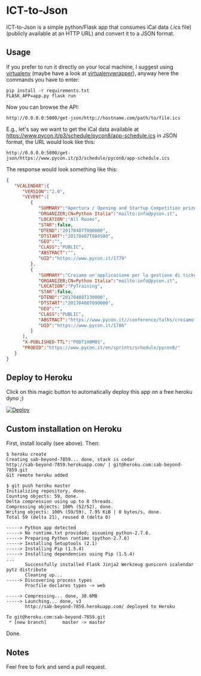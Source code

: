 ICT-to-Json
=========

ICT-to-Json is a simple python/Flask app that consumes iCal data (.ics file) (publicly available at an HTTP URL) and convert it to a JSON format.



Usage
-----

If you prefer to run it directly on your local machine, I suggest using
[virtualenv](https://virtualenv.pypa.io/en/stable/) (maybe have a look at
[virtualenvwrapper](https://virtualenvwrapper.readthedocs.io/en/stable/)),
anyway here the commands you have to enter:

    pip install -r requirements.txt
    FLASK_APP=app.py flask run

Now you can browse the API:

    http://0.0.0.0:5000/get-json/http://hostname.com/path/to/file.ics

E.g., let's say we want to get the iCal data available at https://www.pycon.it/p3/schedule/pycon8/app-schedule.ics in JSON format, the URL would look like this:

    http://0.0.0.0:5000/get-json/https://www.pycon.it/p3/schedule/pycon8/app-schedule.ics

The response would look something like this:

```json
{
   "VCALENDAR":{
      "VERSION":"2.0",
      "VEVENT":[
         {
            "SUMMARY":"Apertura / Opening and Startup Competition prize-giving",
            "ORGANIZER;CN=Python Italia":"mailto:info@pycon.it",
            "LOCATION":"All Rooms",
            "STAR":false,
            "DTEND":"20170407T090000",
            "DTSTART":"20170407T084500",
            "GEO":"",
            "CLASS":"PUBLIC",
            "ABSTRACT":"",
            "UID":"https://www.pycon.it/1779"
         },
         {
            "SUMMARY":"Creiamo un'applicazione per la gestione di ticket in Genropy - 240min",
            "ORGANIZER;CN=Python Italia":"mailto:info@pycon.it",
            "LOCATION":"PyTraining",
            "STAR":false,
            "DTEND":"20170408T130000",
            "DTSTART":"20170408T090000",
            "GEO":"",
            "CLASS":"PUBLIC",
            "ABSTRACT":"https://www.pycon.it//conference/talks/creiamo-unapplicazione-per-la-gestione-di-ticket-in-genropy",
            "UID":"https://www.pycon.it/1786"
         }
      ],
      "X-PUBLISHED-TTL":"P0DT1H0M0S",
      "PRODID":"https://www.pycon.it/en/sprints/schedule/pycon8/"
   }
}
```

Deploy to Heroku
---------------

Click on this magic button to automatically deploy this app on a free heroku dyno ;) 

[![Deploy](https://www.herokucdn.com/deploy/button.png)](https://heroku.com/deploy)


Custom installation on Heroku
----------------------

First, install locally (see above). Then:

```
$ heroku create
Creating sab-beyond-7859... done, stack is cedar
http://sab-beyond-7859.herokuapp.com/ | git@heroku.com:sab-beyond-7859.git
Git remote heroku added

$ git push heroku master
Initializing repository, done.
Counting objects: 59, done.
Delta compression using up to 8 threads.
Compressing objects: 100% (52/52), done.
Writing objects: 100% (59/59), 7.95 KiB | 0 bytes/s, done.
Total 59 (delta 21), reused 0 (delta 0)

-----> Python app detected
-----> No runtime.txt provided; assuming python-2.7.6.
-----> Preparing Python runtime (python-2.7.6)
-----> Installing Setuptools (2.1)
-----> Installing Pip (1.5.4)
-----> Installing dependencies using Pip (1.5.4)
...
       Successfully installed Flask Jinja2 Werkzeug gunicorn icalendar pytz distribute
       Cleaning up...
-----> Discovering process types
       Procfile declares types -> web

-----> Compressing... done, 30.6MB
-----> Launching... done, v3
       http://sab-beyond-7859.herokuapp.com/ deployed to Heroku

To git@heroku.com:sab-beyond-7859.git
 * [new branch]      master -> master
```

Done.


Notes
------

Feel free to fork and send a pull request.

